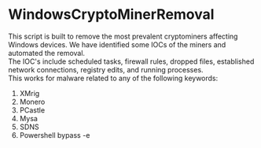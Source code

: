 # WindowsCryptoMinerRemoval
This script is built to remove the most prevalent cryptominers affecting Windows devices.
We have identified some IOCs of the miners and automated the removal.<br>
The IOC's include scheduled tasks, firewall rules, dropped files, established network connections, registry edits, and running processes.<br>
This works for malware related to any of the following keywords:<br> 
1. XMrig
2. Monero
3. PCastle
4. Mysa
5. SDNS
6. Powershell bypass -e
